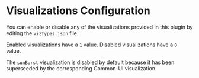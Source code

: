 
# Visualizations Configuration

You can enable or disable any of the visualizations provided in 
this plugin by editing the `vizTypes.json` file.

Enabled visualizations have a `1` value.
Disabled visualizations have a `0` value.

The `sunBurst` visualization is disabled by default 
because it has been superseeded by the corresponding Common-UI visualization.
